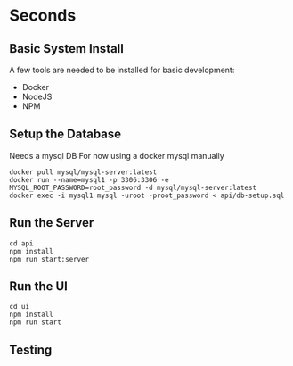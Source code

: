 # Seconds

## Basic System Install
A few tools are needed to be installed for basic development:
* Docker
* NodeJS
* NPM

## Setup the Database
Needs a mysql DB
For now using a docker mysql manually

```shell
docker pull mysql/mysql-server:latest
docker run --name=mysql1 -p 3306:3306 -e MYSQL_ROOT_PASSWORD=root_password -d mysql/mysql-server:latest
docker exec -i mysql1 mysql -uroot -proot_password < api/db-setup.sql
```

## Run the Server
```shell
cd api
npm install
npm run start:server
```

## Run the UI
```shell
cd ui
npm install
npm run start
```

## Testing
